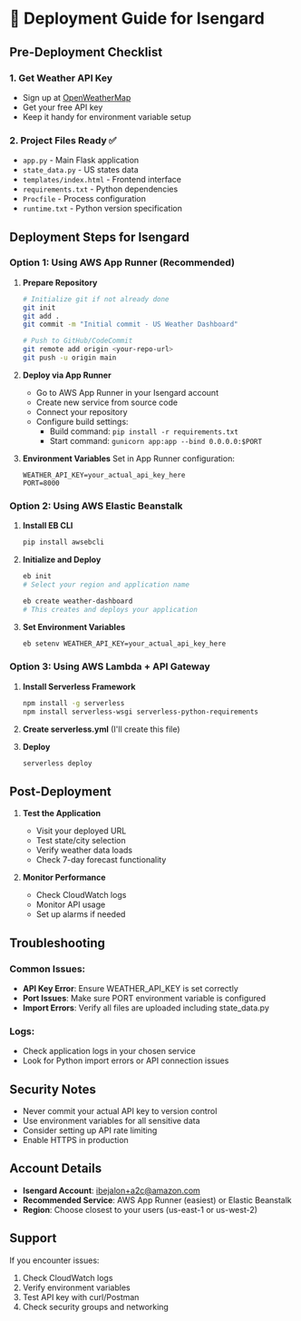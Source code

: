 # 🚀 Deployment Guide for Isengard

## Pre-Deployment Checklist

### 1. Get Weather API Key
- Sign up at [OpenWeatherMap](https://openweathermap.org/api)
- Get your free API key
- Keep it handy for environment variable setup

### 2. Project Files Ready ✅
- `app.py` - Main Flask application
- `state_data.py` - US states data
- `templates/index.html` - Frontend interface
- `requirements.txt` - Python dependencies
- `Procfile` - Process configuration
- `runtime.txt` - Python version specification

## Deployment Steps for Isengard

### Option 1: Using AWS App Runner (Recommended)

1. **Prepare Repository**
   ```bash
   # Initialize git if not already done
   git init
   git add .
   git commit -m "Initial commit - US Weather Dashboard"
   
   # Push to GitHub/CodeCommit
   git remote add origin <your-repo-url>
   git push -u origin main
   ```

2. **Deploy via App Runner**
   - Go to AWS App Runner in your Isengard account
   - Create new service from source code
   - Connect your repository
   - Configure build settings:
     - Build command: `pip install -r requirements.txt`
     - Start command: `gunicorn app:app --bind 0.0.0.0:$PORT`

3. **Environment Variables**
   Set in App Runner configuration:
   ```
   WEATHER_API_KEY=your_actual_api_key_here
   PORT=8000
   ```

### Option 2: Using AWS Elastic Beanstalk

1. **Install EB CLI**
   ```bash
   pip install awsebcli
   ```

2. **Initialize and Deploy**
   ```bash
   eb init
   # Select your region and application name
   
   eb create weather-dashboard
   # This creates and deploys your application
   ```

3. **Set Environment Variables**
   ```bash
   eb setenv WEATHER_API_KEY=your_actual_api_key_here
   ```

### Option 3: Using AWS Lambda + API Gateway

1. **Install Serverless Framework**
   ```bash
   npm install -g serverless
   npm install serverless-wsgi serverless-python-requirements
   ```

2. **Create serverless.yml** (I'll create this file)

3. **Deploy**
   ```bash
   serverless deploy
   ```

## Post-Deployment

1. **Test the Application**
   - Visit your deployed URL
   - Test state/city selection
   - Verify weather data loads
   - Check 7-day forecast functionality

2. **Monitor Performance**
   - Check CloudWatch logs
   - Monitor API usage
   - Set up alarms if needed

## Troubleshooting

### Common Issues:
- **API Key Error**: Ensure WEATHER_API_KEY is set correctly
- **Port Issues**: Make sure PORT environment variable is configured
- **Import Errors**: Verify all files are uploaded including state_data.py

### Logs:
- Check application logs in your chosen service
- Look for Python import errors or API connection issues

## Security Notes

- Never commit your actual API key to version control
- Use environment variables for all sensitive data
- Consider setting up API rate limiting
- Enable HTTPS in production

## Account Details
- **Isengard Account**: ibejalon+a2c@amazon.com
- **Recommended Service**: AWS App Runner (easiest) or Elastic Beanstalk
- **Region**: Choose closest to your users (us-east-1 or us-west-2)

## Support
If you encounter issues:
1. Check CloudWatch logs
2. Verify environment variables
3. Test API key with curl/Postman
4. Check security groups and networking